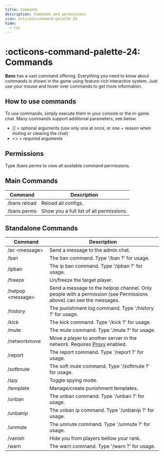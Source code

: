 ```yaml
---
title: Commands
description: Commands and permissions
icon: octicons/command-palette-24
hide:
  - toc
---
```


# :octicons-command-palette-24: Commands

**Bans** has a vast command offering. Everything you need to know about commands is shown in the game using feature-rich interactive system. Just use your mouse and hover over commands to get more information.

## How to use commands

To use commands, simply execute them in your console or the in-game chat. Many commands support additional parameters, see below.

* [] = optional arguments (use only one at once, or one + reason when muting or clearing the chat)
* <> = required arguments

## Permissions

Type /bans perms to view all available command permissions.

## Main Commands

| Command | Description |
|-------|-------------|
|/bans reload | Reload all configs. |
|/bans perms | Show you a full list of all permissions. |

## Standalone Commands

| Command | Description |
|-------|-------------|
| /ac  &lt;message&gt; | Send a message to the admin chat. |
| /ban | The ban command. Type '/ban ?' for usage. |
| /ipban | The ip ban command. Type '/ipban ?' for usage. |
| /freeze <player> | Un/freeze the target player. |
| /helpop &lt;message&gt; | Send a message to the helpop channel. Only people with a permission (see Permissions above) can see the messages. |
| /history | The punishment log command. Type '/history ?' for usage. |
| /kick | The kick command. Type '/kick ?' for usage. |
| /mute | The mute command. Type '/mute ?' for usage. |
| /networkmove <player> <target server> | Move a player to another server in the network. Requires [Proxy](../proxy/index.md) enabled. |
| /report | The report command. Type '/report ?' for usage. |
| /softmute | The soft mute command. Type '/softmute ?' for usage. |
| /spy | Toggle spying mode. |
| /template | Manage/create punishment templates. |
| /unban | The unban command. Type '/unban ?' for usage. |
| /unbanip | The unban ip command. Type '/unbanip ?' for usage. |
| /unmute | The unmute command. Type '/unmute ?' for usage. |
| /vanish | Hide you from players bellow your rank. |
| /warn | The warn command. Type '/warn ?' for usage. |